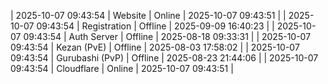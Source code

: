 | 2025-10-07 09:43:54 | Website | Online | 2025-10-07 09:43:51 |
| 2025-10-07 09:43:54 | Registration | Offline | 2025-09-09 16:40:23 |
| 2025-10-07 09:43:54 | Auth Server | Offline | 2025-08-18 09:33:31 |
| 2025-10-07 09:43:54 | Kezan (PvE) | Offline | 2025-08-03 17:58:02 |
| 2025-10-07 09:43:54 | Gurubashi (PvP) | Offline | 2025-08-23 21:44:06 |
| 2025-10-07 09:43:54 | Cloudflare | Online | 2025-10-07 09:43:51 |
